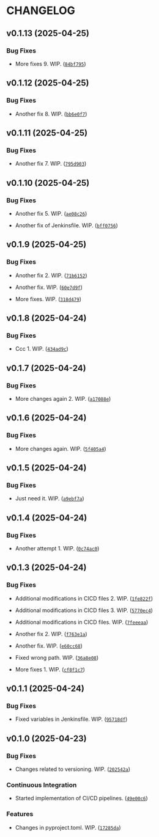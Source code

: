 # CHANGELOG


## v0.1.13 (2025-04-25)

### Bug Fixes

- More fixes 9. WIP.
  ([`84bf795`](https://github.com/igokul1973/api.blog.didgibot.com/commit/84bf795fb826516d0211e137ba334141467afde9))


## v0.1.12 (2025-04-25)

### Bug Fixes

- Another fix 8. WIP.
  ([`bb6e0f7`](https://github.com/igokul1973/api.blog.didgibot.com/commit/bb6e0f734d514d578abea935fc70de5faf8a6215))


## v0.1.11 (2025-04-25)

### Bug Fixes

- Another fix 7. WIP.
  ([`795d903`](https://github.com/igokul1973/api.blog.didgibot.com/commit/795d903f1f12189d7c3c23d52de089c324327ee4))


## v0.1.10 (2025-04-25)

### Bug Fixes

- Another fix 5. WIP.
  ([`ae08c26`](https://github.com/igokul1973/api.blog.didgibot.com/commit/ae08c2670f38dc075bed06f02df5e51efd6b562a))

- Another fix of Jenkinsfile. WIP.
  ([`bff0756`](https://github.com/igokul1973/api.blog.didgibot.com/commit/bff075699307b7bc1d514f1d08e960fed44a858e))


## v0.1.9 (2025-04-25)

### Bug Fixes

- Another fix 2. WIP.
  ([`71b6152`](https://github.com/igokul1973/api.blog.didgibot.com/commit/71b615280fef7c317d2e537e0f9104c160ccebad))

- Another fix. WIP.
  ([`60e7d9f`](https://github.com/igokul1973/api.blog.didgibot.com/commit/60e7d9fe99053a9352dfc655738fe244f2324b9b))

- More fixes. WIP.
  ([`318d479`](https://github.com/igokul1973/api.blog.didgibot.com/commit/318d47913f8032c34f11ae63d2c0b34446e3fe1c))


## v0.1.8 (2025-04-24)

### Bug Fixes

- Ccc 1. WIP.
  ([`434ad9c`](https://github.com/igokul1973/api.blog.didgibot.com/commit/434ad9c441e0137010e21626f8649a9b8efcd936))


## v0.1.7 (2025-04-24)

### Bug Fixes

- More changes again 2. WIP.
  ([`a17088e`](https://github.com/igokul1973/api.blog.didgibot.com/commit/a17088e58887e26cede94cf1f810257e2f8340c1))


## v0.1.6 (2025-04-24)

### Bug Fixes

- More changes again. WIP.
  ([`5f405a4`](https://github.com/igokul1973/api.blog.didgibot.com/commit/5f405a42de3b29069ae00bd2042c363365da45b8))


## v0.1.5 (2025-04-24)

### Bug Fixes

- Just need it. WIP.
  ([`a9ebf7a`](https://github.com/igokul1973/api.blog.didgibot.com/commit/a9ebf7a213172ef2e92be0b939b70fffe40b14d3))


## v0.1.4 (2025-04-24)

### Bug Fixes

- Another attempt 1. WIP.
  ([`0c74ac0`](https://github.com/igokul1973/api.blog.didgibot.com/commit/0c74ac0b9c7c72c85f806059e762fdb8a619a2a4))


## v0.1.3 (2025-04-24)

### Bug Fixes

- Additional modifications in CICD files 2. WIP.
  ([`1fe822f`](https://github.com/igokul1973/api.blog.didgibot.com/commit/1fe822f8d29fe96ff72be85f84aaa15e4efcd9df))

- Additional modifications in CICD files 3. WIP.
  ([`5770ec4`](https://github.com/igokul1973/api.blog.didgibot.com/commit/5770ec46bf5b7ac349db0be24f010937450742f3))

- Additional modifications in CICD files. WIP.
  ([`7feeeaa`](https://github.com/igokul1973/api.blog.didgibot.com/commit/7feeeaa26a6d66572410fff67aabb149f179e6c1))

- Another fix 2. WIP.
  ([`f763e1a`](https://github.com/igokul1973/api.blog.didgibot.com/commit/f763e1a072782a3f1d0d3ddf52b889cbe649f0ca))

- Another fix. WIP.
  ([`e60cc68`](https://github.com/igokul1973/api.blog.didgibot.com/commit/e60cc68a9a71de43cfc343b366763d4f472d2205))

- Fixed wrong path. WIP.
  ([`36a8e08`](https://github.com/igokul1973/api.blog.didgibot.com/commit/36a8e088ca3ee65ef3e478a482c64ff7008bfb78))

- More fixes 1. WIP.
  ([`cf8f1c7`](https://github.com/igokul1973/api.blog.didgibot.com/commit/cf8f1c7a683f682a617ddfd4f1debd5e5d94d2ec))


## v0.1.1 (2025-04-24)

### Bug Fixes

- Fixed variables in Jenkinsfile. WIP.
  ([`95718df`](https://github.com/igokul1973/api.blog.didgibot.com/commit/95718dfa0b3c8543cda04c7e833e3e01934c4f1a))


## v0.1.0 (2025-04-23)

### Bug Fixes

- Changes related to versioning. WIP.
  ([`202542a`](https://github.com/igokul1973/api.blog.didgibot.com/commit/202542a73e294e32c4ed518f1c513c4a4d84c4f9))

### Continuous Integration

- Started implementation of CI/CD pipelines.
  ([`49e00c6`](https://github.com/igokul1973/api.blog.didgibot.com/commit/49e00c6d890794d7b704ade892962fa413cf3559))

### Features

- Changes in pyproject.toml. WIP.
  ([`17285da`](https://github.com/igokul1973/api.blog.didgibot.com/commit/17285da25ca778ee7d1e5b3cb6c2585460f7fef9))
